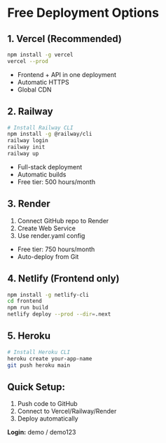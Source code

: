 # Free Deployment Options

## 1. Vercel (Recommended)
```bash
npm install -g vercel
vercel --prod
```
- Frontend + API in one deployment
- Automatic HTTPS
- Global CDN

## 2. Railway
```bash
# Install Railway CLI
npm install -g @railway/cli
railway login
railway init
railway up
```
- Full-stack deployment
- Automatic builds
- Free tier: 500 hours/month

## 3. Render
1. Connect GitHub repo to Render
2. Create Web Service
3. Use render.yaml config
- Free tier: 750 hours/month
- Auto-deploy from Git

## 4. Netlify (Frontend only)
```bash
npm install -g netlify-cli
cd frontend
npm run build
netlify deploy --prod --dir=.next
```

## 5. Heroku
```bash
# Install Heroku CLI
heroku create your-app-name
git push heroku main
```

## Quick Setup:
1. Push code to GitHub
2. Connect to Vercel/Railway/Render
3. Deploy automatically

**Login:** demo / demo123